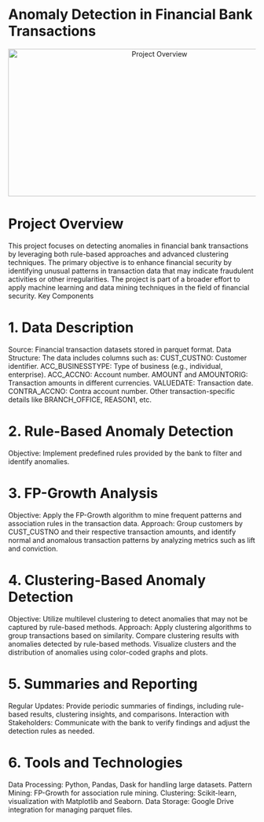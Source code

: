 # Anomaly Detection in Financial Bank Transactions

<div style="text-align: center;">
    <img src="https://developer-blogs.nvidia.com/wp-content/uploads/2021/03/featured_img_devblogs-494.png" alt="Project Overview" width="600" height="300">
</div>



# Project Overview
This project focuses on detecting anomalies in financial bank transactions by leveraging both rule-based approaches and advanced clustering techniques. The primary objective is to enhance financial security by identifying unusual patterns in transaction data that may indicate fraudulent activities or other irregularities. The project is part of a broader effort to apply machine learning and data mining techniques in the field of financial security.
Key Components

# 1. Data Description
Source: Financial transaction datasets stored in parquet format.
Data Structure: The data includes columns such as:
CUST_CUSTNO: Customer identifier.
ACC_BUSINESSTYPE: Type of business (e.g., individual, enterprise).
ACC_ACCNO: Account number.
AMOUNT and AMOUNTORIG: Transaction amounts in different currencies.
VALUEDATE: Transaction date.
CONTRA_ACCNO: Contra account number.
Other transaction-specific details like BRANCH_OFFICE, REASON1, etc.
# 2. Rule-Based Anomaly Detection
Objective: Implement predefined rules provided by the bank to filter and identify anomalies.
# 3. FP-Growth Analysis
Objective: Apply the FP-Growth algorithm to mine frequent patterns and association rules in the transaction data.
Approach: Group customers by CUST_CUSTNO and their respective transaction amounts, and identify normal and anomalous transaction patterns by analyzing metrics such as lift and conviction.
# 4. Clustering-Based Anomaly Detection
Objective: Utilize multilevel clustering to detect anomalies that may not be captured by rule-based methods.
Approach:
Apply clustering algorithms to group transactions based on similarity.
Compare clustering results with anomalies detected by rule-based methods.
Visualize clusters and the distribution of anomalies using color-coded graphs and plots.
# 5. Summaries and Reporting
Regular Updates: Provide periodic summaries of findings, including rule-based results, clustering insights, and comparisons.
Interaction with Stakeholders: Communicate with the bank to verify findings and adjust the detection rules as needed.
# 6. Tools and Technologies
Data Processing: Python, Pandas, Dask for handling large datasets.
Pattern Mining: FP-Growth for association rule mining.
Clustering: Scikit-learn, visualization with Matplotlib and Seaborn.
Data Storage: Google Drive integration for managing parquet files.
